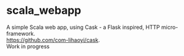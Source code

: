 # scala_webapp

A simple Scala web app, using Cask - a Flask inspired, HTTP micro-framework.   
https://github.com/com-lihaoyi/cask.    
Work in progress
